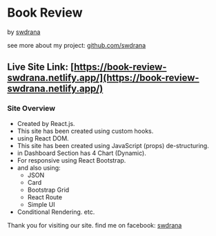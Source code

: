 # Book Review

by [swdrana](https://www.facebook.com/swdrana)

see more about my project: [github.com/swdrana](https://www.github.com/swdrana)

## Live Site Link: [https://book-review-swdrana.netlify.app/](https://book-review-swdrana.netlify.app/)

### Site Overview

- Created by React.js.
- This site has been created using custom hooks.
- using React DOM.
- This site has been created using JavaScript (props) de-structuring.
- in Dashboard Section has 4 Chart (Dynamic).
- For responsive using React Bootstrap.
- and also using:
  - JSON
  - Card
  - Bootstrap Grid
  - React Route
  - Simple UI
- Conditional Rendering. etc.

Thank you for visiting our site.
find me on facebook: [swdrana](https://www.facebook.com/swdrana)
